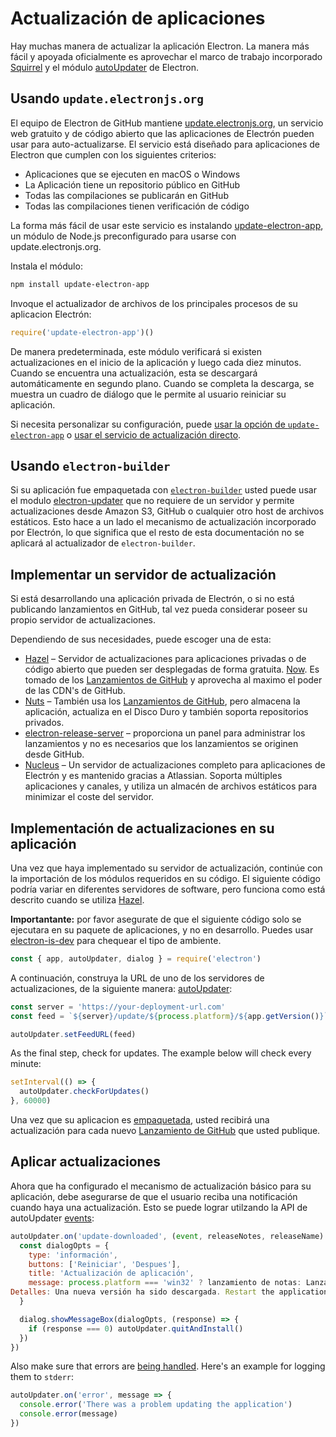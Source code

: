 # Actualización de aplicaciones

Hay muchas manera de actualizar la aplicación Electron. La manera más fácil y apoyada oficialmente es aprovechar el marco de trabajo incorporado [Squirrel](https://github.com/Squirrel) y el módulo [autoUpdater](../api/auto-updater.md) de Electron.

## Usando `update.electronjs.org`

El equipo de Electron de GitHub mantiene [update.electronjs.org][], un servicio web gratuito y de código abierto que las aplicaciones de Electrón pueden usar para auto-actualizarse. El servicio está diseñado para aplicaciones de Electron que cumplen con los siguientes criterios:

- Aplicaciones que se ejecuten en macOS o Windows
- La Aplicación tiene un repositorio público en GitHub
- Todas las compilaciones se publicarán en GitHub
- Todas las compilaciones tienen verificación de código

La forma más fácil de usar este servicio es instalando [update-electron-app][], un módulo de Node.js preconfigurado para usarse con update.electronjs.org.

Instala el módulo:

```sh
npm install update-electron-app
```

Invoque el actualizador de archivos de los principales procesos de su aplicacion Electrón:

```js
require('update-electron-app')()
```

De manera predeterminada, este módulo verificará si existen actualizaciones en el inicio de la aplicación y luego cada diez minutos. Cuando se encuentra una actualización, esta se descargará automáticamente en segundo plano. Cuando se completa la descarga, se muestra un cuadro de diálogo que le permite al usuario reiniciar su aplicación.

Si necesita personalizar su configuración, puede [usar la opción de `update-electron-app`][update-electron-app] o [usar el servicio de actualización directo][update.electronjs.org].

## Usando `electron-builder`

Si su aplicación fue empaquetada con [`electron-builder`][electron-builder-lib] usted puede usar el modulo [electron-updater][] que no requiere de un servidor y permite actualizaciones desde Amazon S3, GitHub o cualquier otro host de archivos estáticos. Esto hace a un lado el mecanismo de actualización incorporado por Electrón, lo que significa que el resto de esta documentación no se aplicará al actualizador de `electron-builder`.

## Implementar un servidor de actualización

Si está desarrollando una aplicación privada de Electrón, o si no está publicando lanzamientos en GitHub, tal vez pueda considerar poseer su propio servidor de actualizaciones.

Dependiendo de sus necesidades, puede escoger una de esta:

- [Hazel][hazel] – Servidor de actualizaciones para aplicaciones privadas o de código abierto que pueden ser desplegadas de forma gratuita. [Now][now]. Es tomado de los [Lanzamientos de GitHub][gh-releases] y aprovecha al maximo el poder de las CDN's de GitHub.
- [Nuts][nuts] – También usa los [Lanzamientos de GitHub][gh-releases], pero almacena la aplicación, actualiza en el Disco Duro y también soporta repositorios privados.
- [electron-release-server][electron-release-server] – proporciona un panel para administrar los lanzamientos y no es necesarios que los lanzamientos se originen desde GitHub.
- [Nucleus][nucleus] – Un servidor de actualizaciones completo para aplicaciones de Electrón y es mantenido gracias a Atlassian. Soporta múltiples aplicaciones y canales, y utiliza un almacén de archivos estáticos para minimizar el coste del servidor.

## Implementación de actualizaciones en su aplicación

Una vez que haya implementado su servidor de actualización, continúe con la importación de los módulos requeridos en su código. El siguiente código podría variar en diferentes servidores de software, pero funciona como está descrito cuando se utiliza [Hazel](https://github.com/zeit/hazel).

**Importantante:** por favor asegurate de que el siguiente código solo se ejecutara en su paquete de aplicaciones, y no en desarrollo. Puedes usar [electron-is-dev](https://github.com/sindresorhus/electron-is-dev) para chequear el tipo de ambiente.

```javascript
const { app, autoUpdater, dialog } = require('electron')
```

A continuación, construya la URL de uno de los servidores de actualizaciones, de la siguiente manera: [autoUpdater](../api/auto-updater.md):

```javascript
const server = 'https://your-deployment-url.com'
const feed = `${server}/update/${process.platform}/${app.getVersion()}`

autoUpdater.setFeedURL(feed)
```

As the final step, check for updates. The example below will check every minute:

```javascript
setInterval(() => {
  autoUpdater.checkForUpdates()
}, 60000)
```

Una vez que su aplicacion es [empaquetada](../tutorial/application-distribution.md), usted recibirá una actualización para cada nuevo [Lanzamiento de GitHub](https://help.github.com/articles/creating-releases/) que usted publique.

## Aplicar actualizaciones

Ahora que ha configurado el mecanismo de actualización básico para su aplicación, debe asegurarse de que el usuario reciba una notificación cuando haya una actualización. Esto se puede lograr utilzando la API de autoUpdater [events](../api/auto-updater.md#events):

```javascript
autoUpdater.on('update-downloaded', (event, releaseNotes, releaseName) => {
  const dialogOpts = {
    type: 'información',
    buttons: ['Reiniciar', 'Despues'],
    title: 'Actualización de aplicación',
    message: process.platform === 'win32' ? lanzamiento de notas: Lanzamiento de nombre
Detalles: Una nueva versión ha sido descargada. Restart the application to apply the updates.'
  }

  dialog.showMessageBox(dialogOpts, (response) => {
    if (response === 0) autoUpdater.quitAndInstall()
  })
})
```

Also make sure that errors are [being handled](../api/auto-updater.md#event-error). Here's an example for logging them to `stderr`:

```javascript
autoUpdater.on('error', message => {
  console.error('There was a problem updating the application')
  console.error(message)
})
```

[electron-builder-lib]: https://github.com/electron-userland/electron-builder
[electron-updater]: https://www.electron.build/auto-update
[now]: https://zeit.co/now
[hazel]: https://github.com/zeit/hazel
[nuts]: https://github.com/GitbookIO/nuts
[gh-releases]: https://help.github.com/articles/creating-releases/
[electron-release-server]: https://github.com/ArekSredzki/electron-release-server
[nucleus]: https://github.com/atlassian/nucleus
[update.electronjs.org]: https://github.com/electron/update.electronjs.org
[update.electronjs.org]: https://github.com/electron/update.electronjs.org
[update-electron-app]: https://github.com/electron/update-electron-app
[update-electron-app]: https://github.com/electron/update-electron-app
